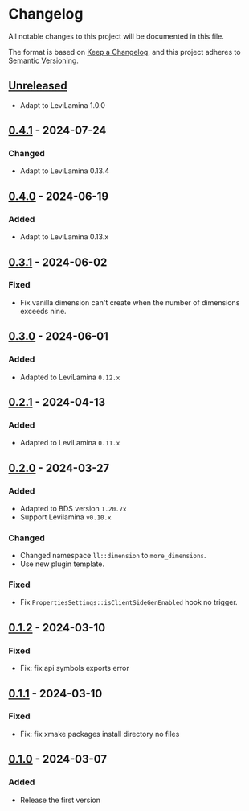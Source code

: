 # Changelog

All notable changes to this project will be documented in this file.

The format is based on [Keep a Changelog](https://keepachangelog.com/en/1.0.0/),
and this project adheres to [Semantic Versioning](https://semver.org/spec/v2.0.0.html).

## [Unreleased]

- Adapt to LeviLamina 1.0.0

## [0.4.1] - 2024-07-24

### Changed

- Adapt to LeviLamina 0.13.4

## [0.4.0] - 2024-06-19

### Added

- Adapt to LeviLamina 0.13.x

## [0.3.1] - 2024-06-02

### Fixed

- Fix vanilla dimension can't create when the number of dimensions exceeds nine.

## [0.3.0] - 2024-06-01

### Added

- Adapted to LeviLamina `0.12.x`

## [0.2.1] - 2024-04-13

### Added

- Adapted to LeviLamina `0.11.x`

## [0.2.0] - 2024-03-27

### Added

- Adapted to BDS version `1.20.7x`
- Support Levilamina `v0.10.x`

### Changed

- Changed namespace `ll::dimension` to `more_dimensions`.
- Use new plugin template.

### Fixed

- Fix `PropertiesSettings::isClientSideGenEnabled` hook no trigger.

## [0.1.2] - 2024-03-10

### Fixed

- Fix: fix api symbols exports error

## [0.1.1] - 2024-03-10

### Fixed

- Fix: fix xmake packages install directory no files

## [0.1.0] - 2024-03-07

### Added

- Release the first version

[Unreleased]: https://github.com/LiteLDev/MoreDimensions/compare/v0.4.1...HEAD
[0.4.1]: https://github.com/LiteLDev/MoreDimensions/compare/v0.4.0...v0.4.1
[0.4.0]: https://github.com/LiteLDev/MoreDimensions/compare/v0.3.1...v0.4.0
[0.3.1]: https://github.com/LiteLDev/MoreDimensions/compare/v0.3.0...v0.3.1
[0.3.0]: https://github.com/LiteLDev/MoreDimensions/compare/v0.2.1...v0.3.0
[0.2.1]: https://github.com/LiteLDev/MoreDimensions/compare/v0.2.0...v0.2.1
[0.2.0]: https://github.com/LiteLDev/MoreDimensions/compare/v0.1.2...v0.2.0
[0.1.2]: https://github.com/LiteLDev/MoreDimensions/compare/v0.1.1...v0.1.2
[0.1.1]: https://github.com/LiteLDev/MoreDimensions/compare/v0.1.0...v0.1.1
[0.1.0]: https://github.com/LiteLDev/MoreDimensions/releases/tag/v0.1.0
